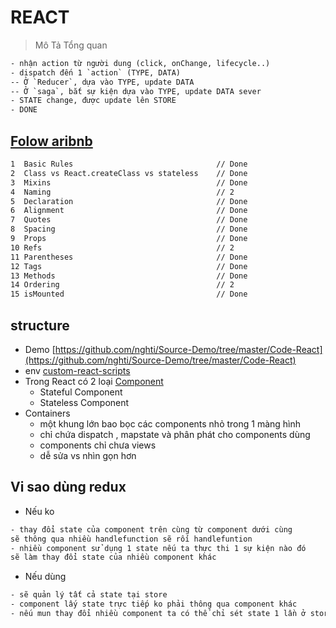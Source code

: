 # REACT

> Mô Tả Tổng quan
```html
- nhận action từ người dung (click, onChange, lifecycle..)
- dispatch đến 1 `action` (TYPE, DATA)
-- Ở `Reducer`, dựa vào TYPE, update DATA
-- Ở `saga`, bắt sự kiện dựa vào TYPE, update DATA sever
- STATE change, được update lên STORE
- DONE
```

## [Folow aribnb](https://github.com/airbnb/javascript/tree/master/react)
```html
1  Basic Rules                                // Done
2  Class vs React.createClass vs stateless    // Done
3  Mixins                                     // Done
4  Naming                                     // 2
5  Declaration                                // Done
6  Alignment                                  // Done
7  Quotes                                     // Done
8  Spacing                                    // Done
9  Props                                      // Done
10 Refs                                       // 2
11 Parentheses                                // Done
12 Tags                                       // Done
13 Methods                                    // Done
14 Ordering                                   // 2
15 isMounted                                  // Done
```
## structure
- Demo [https://github.com/nghti/Source-Demo/tree/master/Code-React](https://github.com/nghti/Source-Demo/tree/master/Code-React)
- env [custom-react-scripts](https://www.npmjs.com/package/custom-react-scripts)
- Trong React  có 2 loại [Component](https://techtalk.vn/blog/posts/tim-hieu-component-trong-reactjs)
    + Stateful Component 
    + Stateless Component
- Containers
    + một khung lớn bao bọc các components nhỏ trong 1 màng hình
    + chỉ chứa dispatch , mapstate và phân phát cho components dùng
    + components chỉ chưa views
    + dễ sửa vs nhìn gọn hơn

## Vi sao dùng redux
- Nếu ko
```html
- thay đổi state của component trên cùng từ component dưới cùng
sẽ thông qua nhiều handlefunction sẽ rối handlefuntion
- nhiều component sử dụng 1 state nếu ta thực thi 1 sự kiện nào đó 
sẽ làm thay đổi state của nhiều component khác
```
- Nếu dùng
```html
- sẽ quản lý tất cả state tại store
- component lấy state trực tiếp ko phải thông qua component khác
- nếu mun thay đổi nhiều component ta có thể chỉ sét state 1 lần ở store
```

